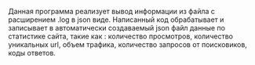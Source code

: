 Данная программа реализует вывод информации из файла с расширением .log в json виде.
Написанный код обрабатывает и записывает в автоматически создаваемый json файл данные по статистике сайта, такие как : количество просмотров, количество уникальных url, объем трафика, количество запросов от поисковиков, коды ответов. 
